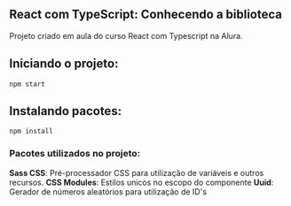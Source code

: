 ## React com TypeScript: Conhecendo a biblioteca
Projeto criado em aula do curso React com Typescript na Alura. 

## Iniciando o projeto:
    npm start

## Instalando pacotes:

    npm install
  
### Pacotes utilizados no projeto:
**Sass CSS**:  Pré-processador CSS para utilização de variáveis e outros recursos.
**CSS Modules**: Estilos unicos no escopo do componente
**Uuid**: Gerador de números aleatórios para utilização de ID's